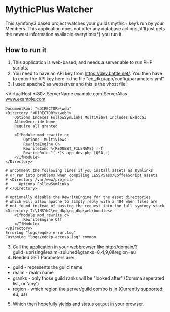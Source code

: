 MythicPlus Watcher
======

This symfony3 based project watches your guilds mythic+ keys run by your Members.
This application does not offer any database actions, it'll just gets the newest information available everytime(*) you run it.


## How to run it

1) This application is web-based, and needs a server able to run PHP scripts.
2) You need to have an API key from https://dev.battle.net/.
You then have to enter the API key here in the file "eq_dkp/app/config/parameters.yml" 
3) I used apache2 as webserver and this is the vhost file:


<VirtualHost *:80>
    ServerName example.com
    ServerAlias www.example.com

    DocumentRoot "<DIRECTOR>\web"
    <Directory "<DIRECTORY>\web">
		Options Indexes FollowSymLinks MultiViews Includes ExecCGI
        AllowOverride None
        Require all granted

        <IfModule mod_rewrite.c>
            Options -MultiViews
            RewriteEngine On
            RewriteCond %{REQUEST_FILENAME} !-f
            RewriteRule ^(.*)$ app_dev.php [QSA,L]
        </IfModule>
    </Directory>

    # uncomment the following lines if you install assets as symlinks
    # or run into problems when compiling LESS/Sass/CoffeeScript assets
    # <Directory /var/www/project>
    #     Options FollowSymlinks
    # </Directory>

    # optionally disable the RewriteEngine for the asset directories
    # which will allow apache to simply reply with a 404 when files are
    # not found instead of passing the request into the full symfony stack
    <Directory I:\INSYNC\eq_dkp\eq_dkp\web\bundles>
        <IfModule mod_rewrite.c>
            RewriteEngine Off
        </IfModule>
    </Directory>
    ErrorLog "logs/eqdkp-error.log"
    CustomLog "logs/eqdkp-access.log" common
</VirtualHost>

3) Call the application in your webbrowser like
http://domain/?guild=uprising&realm=zuluhed&granks=8,4,9,0&region=eu
4) Needed GET Parameters are:
- guild - represents the guild name
- realm - realm name
- granks - only those guild ranks will be "looked after" (Comma seperated list, or 'any')
- region - which region the server/guild combo is in (Currently supported: eu, us)
5) Which then hopefully yields and status output in your browser.